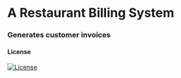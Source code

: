 # A Restaurant Billing System

### Generates customer invoices

#### License

[![License](https://img.shields.io/github/license/rowenpeebles/billing-system.svg?style=flat-square)](https://github.com/rowenpeebles/billing-system/blob/master/LICENSE)
